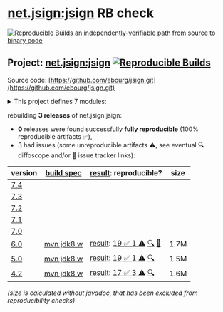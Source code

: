 [net.jsign:jsign](https://central.sonatype.com/artifact/net.jsign/jsign/versions) RB check
=======

[![Reproducible Builds](https://reproducible-builds.org/images/logos/rb.svg) an independently-verifiable path from source to binary code](https://reproducible-builds.org/)

## Project: [net.jsign:jsign](https://central.sonatype.com/artifact/net.jsign/jsign/versions) [![Reproducible Builds](https://img.shields.io/endpoint?url=https://raw.githubusercontent.com/jvm-repo-rebuild/reproducible-central/master/content/net/jsign/badge.json)](https://github.com/jvm-repo-rebuild/reproducible-central/blob/master/content/net/jsign/README.md)

Source code: [https://github.com/ebourg/jsign.git](https://github.com/ebourg/jsign.git)

<details><summary>This project defines 7 modules:</summary>

* [net.jsign:jsign](https://central.sonatype.com/artifact/net.jsign/jsign/overview)
* [net.jsign:jsign-ant](https://central.sonatype.com/artifact/net.jsign/jsign-ant/overview)
* [net.jsign:jsign-cli](https://central.sonatype.com/artifact/net.jsign/jsign-cli/overview)
* [net.jsign:jsign-core](https://central.sonatype.com/artifact/net.jsign/jsign-core/overview)
* [net.jsign:jsign-gradle-plugin](https://central.sonatype.com/artifact/net.jsign/jsign-gradle-plugin/overview)
* [net.jsign:jsign-maven-plugin](https://central.sonatype.com/artifact/net.jsign/jsign-maven-plugin/overview)
* [net.jsign:jsign-parent](https://central.sonatype.com/artifact/net.jsign/jsign-parent/overview)
</details>

rebuilding **3 releases** of net.jsign:jsign:
- **0** releases were found successfully **fully reproducible** (100% reproducible artifacts :white_check_mark:),
- 3 had issues (some unreproducible artifacts :warning:, see eventual :mag: diffoscope and/or :memo: issue tracker links):

| version | [build spec](/BUILDSPEC.md) | [result](https://reproducible-builds.org/docs/jvm/): reproducible? | size |
| -- | --------- | ------ | -- |
| [7.4](https://central.sonatype.com/artifact/net.jsign/jsign/7.4/pom) | | | |
| [7.3](https://central.sonatype.com/artifact/net.jsign/jsign/7.3/pom) | | | |
| [7.2](https://central.sonatype.com/artifact/net.jsign/jsign/7.2/pom) | | | |
| [7.1](https://central.sonatype.com/artifact/net.jsign/jsign/7.1/pom) | | | |
| [7.0](https://central.sonatype.com/artifact/net.jsign/jsign/7.0/pom) | | | |
| [6.0](https://central.sonatype.com/artifact/net.jsign/jsign/6.0/pom) | [mvn jdk8 w](jsign-6.0.buildspec) | [result](jsign-parent-6.0.buildinfo): [19 :white_check_mark:  1 :warning:](jsign-parent-6.0.buildcompare) [:mag:](jsign-parent-6.0.diffoscope) [:memo:](https://github.com/wvengen/proguard-maven-plugin/issues/279) | 1.7M |
| [5.0](https://central.sonatype.com/artifact/net.jsign/jsign/5.0/pom) | [mvn jdk8 w](jsign-5.0.buildspec) | [result](jsign-parent-5.0.buildinfo): [19 :white_check_mark:  1 :warning:](jsign-parent-5.0.buildcompare) [:mag:](jsign-parent-5.0.diffoscope) | 1.5M |
| [4.2](https://central.sonatype.com/artifact/net.jsign/jsign/4.2/pom) | [mvn jdk8 w](jsign-4.2.buildspec) | [result](jsign-parent-4.2.buildinfo): [17 :white_check_mark:  3 :warning:](jsign-parent-4.2.buildcompare) [:mag:](jsign-parent-4.2.diffoscope) | 1.6M |

<i>(size is calculated without javadoc, that has been excluded from reproducibility checks)</i>
